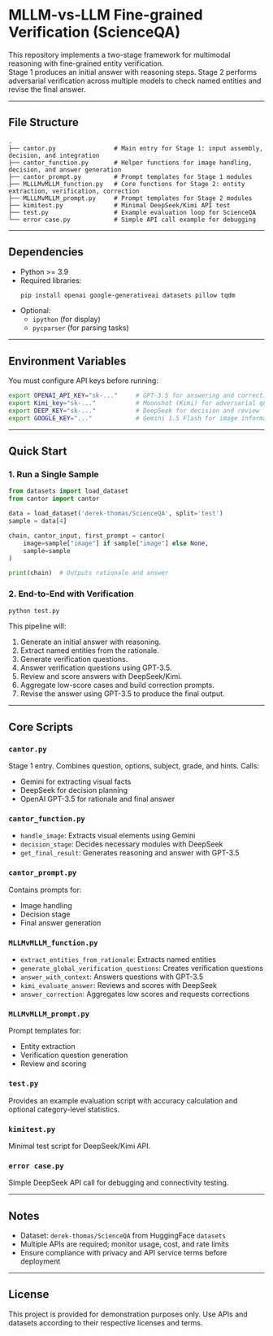 # MLLM-vs-LLM Fine-grained Verification (ScienceQA)

This repository implements a two-stage framework for multimodal reasoning with fine-grained entity verification.  
Stage 1 produces an initial answer with reasoning steps. Stage 2 performs adversarial verification across multiple models to check named entities and revise the final answer.

---

## File Structure

```
.
├── cantor.py                # Main entry for Stage 1: input assembly, decision, and integration
├── cantor_function.py       # Helper functions for image handling, decision, and answer generation
├── cantor_prompt.py         # Prompt templates for Stage 1 modules
├── MLLLMvMLLM_function.py   # Core functions for Stage 2: entity extraction, verification, correction
├── MLLLMvMLLM_prompt.py     # Prompt templates for Stage 2 modules
├── kimitest.py              # Minimal DeepSeek/Kimi API test
├── test.py                  # Example evaluation loop for ScienceQA
└── error case.py            # Simple API call example for debugging
```

---

## Dependencies

- Python >= 3.9
- Required libraries:
  ```bash
  pip install openai google-generativeai datasets pillow tqdm
  ```
- Optional:  
  - `ipython` (for display)  
  - `pycparser` (for parsing tasks)

---

## Environment Variables

You must configure API keys before running:

```bash
export OPENAI_API_KEY="sk-..."     # GPT-3.5 for answering and correction
export Kimi_key="sk-..."           # Moonshot (Kimi) for adversarial question generation
export DEEP_KEY="sk-..."           # DeepSeek for decision and review
export GOOGLE_KEY="..."            # Gemini 1.5 Flash for image information extraction
```

---

## Quick Start

### 1. Run a Single Sample

```python
from datasets import load_dataset
from cantor import cantor

data = load_dataset('derek-thomas/ScienceQA', split='test')
sample = data[4]

chain, cantor_input, first_prompt = cantor(
    image=sample["image"] if sample["image"] else None,
    sample=sample
)

print(chain)  # Outputs rationale and answer
```

### 2. End-to-End with Verification

```bash
python test.py
```

This pipeline will:
1. Generate an initial answer with reasoning.  
2. Extract named entities from the rationale.  
3. Generate verification questions.  
4. Answer verification questions using GPT-3.5.  
5. Review and score answers with DeepSeek/Kimi.  
6. Aggregate low-score cases and build correction prompts.  
7. Revise the answer using GPT-3.5 to produce the final output.  

---

## Core Scripts

### `cantor.py`
Stage 1 entry. Combines question, options, subject, grade, and hints. Calls:
- Gemini for extracting visual facts
- DeepSeek for decision planning
- OpenAI GPT-3.5 for rationale and final answer

### `cantor_function.py`
- `handle_image`: Extracts visual elements using Gemini  
- `decision_stage`: Decides necessary modules with DeepSeek  
- `get_final_result`: Generates reasoning and answer with GPT-3.5  

### `cantor_prompt.py`
Contains prompts for:
- Image handling  
- Decision stage  
- Final answer generation  

### `MLLMvMLLM_function.py`
- `extract_entities_from_rationale`: Extracts named entities  
- `generate_global_verification_questions`: Creates verification questions  
- `answer_with_context`: Answers questions with GPT-3.5  
- `kimi_evaluate_answer`: Reviews and scores with DeepSeek  
- `answer_correction`: Aggregates low scores and requests corrections  

### `MLLMvMLLM_prompt.py`
Prompt templates for:
- Entity extraction  
- Verification question generation  
- Review and scoring  

### `test.py`
Provides an example evaluation script with accuracy calculation and optional category-level statistics.

### `kimitest.py`
Minimal test script for DeepSeek/Kimi API.

### `error case.py`
Simple DeepSeek API call for debugging and connectivity testing.

---

## Notes

- Dataset: `derek-thomas/ScienceQA` from HuggingFace `datasets`  
- Multiple APIs are required; monitor usage, cost, and rate limits  
- Ensure compliance with privacy and API service terms before deployment  

---

## License

This project is provided for demonstration purposes only. Use APIs and datasets according to their respective licenses and terms.
